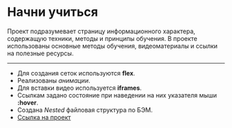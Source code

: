 # Начни учиться
Проект подразумевает страницу информационного характера, содержащую техники, методы и принципы обучения.
В проекте использованы основные методы обучения, видеоматериалы и ссылки на полезные ресурсы.
***
* Для создания сеток используются **flex**.
* Реализованы *анимации*.
* Для вставки видео используется **iframes**.
* Ссылкам задано состояние при наведении на них указателя мыши **:hover**.
* Создана *Nested* файловая структура по БЭМ.
* [Ссылка на проект](https://skredmi.github.io/how-to-learn/index.html)

